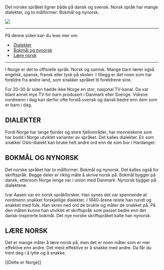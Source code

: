 Det norske språket ligner både på dansk og svensk. Norsk språk har mange dialekter, og to målformer: Bokmål og nynorsk.

![](https://cdn.kursoria.no/pensum/elements/pensum-for-samfunnskunnskapsproven-_hyjuki.jpg)

---

På denne siden kan du lese mer om:

-    [Dialekter](https://app.norskkunnskap.no/pensum/rtehtr/zrt6e2/hyjuki#dialekter)
-    [Bokmål og nynorsk](https://app.norskkunnskap.no/pensum/rtehtr/zrt6e2/hyjuki#bokmal-og-nynorsk)
-    [Lære norsk](https://app.norskkunnskap.no/pensum/rtehtr/zrt6e2/hyjuki#lere-norsk)

---

I Norge er det to offisielle språk: Norsk og samisk. Mange barn lærer også engelsk, spansk, fransk eller tysk på skolen. I tillegg er det noen som har foreldre fra andre land, som snakker språket til foreldrene sine. 

For 20-30 år siden hadde ikke Norge en stor, nasjonal TV-kanal. Da var blant annet mye TV for barn produsert i Danmark eller Sverige. Voksne nordmenn i dag kan derfor ofte forstå svensk og dansk bedre enn dem som er barn i dag.

## DIALEKTER

Fordi Norge har lange fjorder og store fjellområder, har menneskene som har bodd i Norge utviklet varianter av språket. Det kalles dialekter. En som snakker Oslo-dialekt kan bruke helt andre ord enn de som bor i Hardanger. 

## BOKMÅL OG NYNORSK

Det norske språket har to målformer. Bokmål og nynorsk. Det kalles også for skriftspråk. Begge deler er riktig måte å skrive norsk på. Bokmål bygger på dansk, ettersom Norge lenge var i union med Danmark. Nynorsk bygger på dialektene.

Ivar Aasen var en norsk språkforsker. Han synes det var spennende at nordmenn snakket forskjellige dialekter. I 1840-årene reiste han rundt og snakket med folk. Han skrev ned ord de brukte og måter de snakket på. På den måten kunne han utviklet et skriftspråk som passet bedre enn det dansk-inspirerte bokmål. Det nye norske skriftspråket kalte han nynorsk. 

## LÆRE NORSK

Det er mange måter å lære norsk på, men det er noen måter som er mer effektive enn andre. Det mest effektive er å snakke med andre. Da får du trent deg i å lytte og å snakke.

[[Dette er Norge]]
